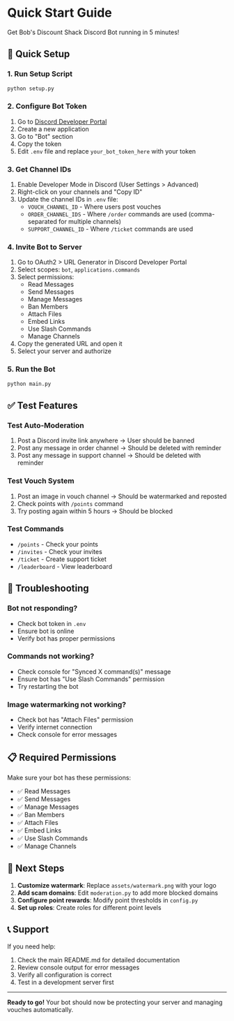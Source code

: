 # Quick Start Guide

Get Bob's Discount Shack Discord Bot running in 5 minutes!

## 🚀 Quick Setup

### 1. Run Setup Script
```bash
python setup.py
```

### 2. Configure Bot Token
1. Go to [Discord Developer Portal](https://discord.com/developers/applications)
2. Create a new application
3. Go to "Bot" section
4. Copy the token
5. Edit `.env` file and replace `your_bot_token_here` with your token

### 3. Get Channel IDs
1. Enable Developer Mode in Discord (User Settings > Advanced)
2. Right-click on your channels and "Copy ID"
3. Update the channel IDs in `.env` file:
   - `VOUCH_CHANNEL_ID` - Where users post vouches
   - `ORDER_CHANNEL_IDS` - Where `/order` commands are used (comma-separated for multiple channels)
   - `SUPPORT_CHANNEL_ID` - Where `/ticket` commands are used

### 4. Invite Bot to Server
1. Go to OAuth2 > URL Generator in Discord Developer Portal
2. Select scopes: `bot`, `applications.commands`
3. Select permissions:
   - Read Messages
   - Send Messages
   - Manage Messages
   - Ban Members
   - Attach Files
   - Embed Links
   - Use Slash Commands
   - Manage Channels
4. Copy the generated URL and open it
5. Select your server and authorize

### 5. Run the Bot
```bash
python main.py
```

## ✅ Test Features

### Test Auto-Moderation
1. Post a Discord invite link anywhere → User should be banned
2. Post any message in order channel → Should be deleted with reminder
3. Post any message in support channel → Should be deleted with reminder

### Test Vouch System
1. Post an image in vouch channel → Should be watermarked and reposted
2. Check points with `/points` command
3. Try posting again within 5 hours → Should be blocked

### Test Commands
- `/points` - Check your points
- `/invites` - Check your invites
- `/ticket` - Create support ticket
- `/leaderboard` - View leaderboard

## 🔧 Troubleshooting

### Bot not responding?
- Check bot token in `.env`
- Ensure bot is online
- Verify bot has proper permissions

### Commands not working?
- Check console for "Synced X command(s)" message
- Ensure bot has "Use Slash Commands" permission
- Try restarting the bot

### Image watermarking not working?
- Check bot has "Attach Files" permission
- Verify internet connection
- Check console for error messages

## 📋 Required Permissions

Make sure your bot has these permissions:
- ✅ Read Messages
- ✅ Send Messages  
- ✅ Manage Messages
- ✅ Ban Members
- ✅ Attach Files
- ✅ Embed Links
- ✅ Use Slash Commands
- ✅ Manage Channels

## 🎯 Next Steps

1. **Customize watermark**: Replace `assets/watermark.png` with your logo
2. **Add scam domains**: Edit `moderation.py` to add more blocked domains
3. **Configure point rewards**: Modify point thresholds in `config.py`
4. **Set up roles**: Create roles for different point levels

## 📞 Support

If you need help:
1. Check the main README.md for detailed documentation
2. Review console output for error messages
3. Verify all configuration is correct
4. Test in a development server first

---

**Ready to go!** Your bot should now be protecting your server and managing vouches automatically. 